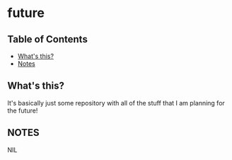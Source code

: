 # future
## Table of Contents
- [What's this?](#what-s-this)
- [Notes](#notes)

## What's this?
It's basically just some repository with all of the stuff that I am planning for the future!

## NOTES
NIL 
